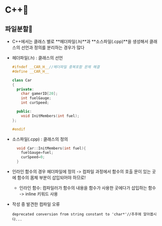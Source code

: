 # C++📜

## 파일분할📁

- C++에서는 클래스 별로 **헤더파일(.h)**과 **소스파일(.cpp)**을 생성해서 클래스의 선언과 정의를 분리하는 경우가 많다
- 헤더파일(.h) : 클래스의 선언

  ```cpp
  #ifndef __CAR_H__//헤더파일 중복포함 문제 해결
  #define __CAR_H__

  class Car
  {
    private:
      char gamerID[20];
      int fuelGauge;
      int curSpeed;

    public:
      void InitMembers(int fuel);
  };

  #endif
  ```

- 소스파일(.cpp) : 클래스의 정의

  ```cpp
    void Car::InitMembers(int fuel){
      fuelGauge=fuel;
      curSpeed=0;
    }
  ```

- 인라인 함수의 경우 헤더파일에 정의 -> 컴파일 과정에서 함수의 호출 문이 있는 곳에 함수의 몸체 부분이 삽입되어야 하므로!

  - 인라인 함수: 컴파일러가 함수의 내용을 함수가 사용한 곳에다가 삽입하는 함수 -> inline 키워드 사용

- 작성 중 발견한 컴파일 오류
  ```
  deprecated conversion from string constant to 'char*'//추후에 알아봅시다...
  ```
